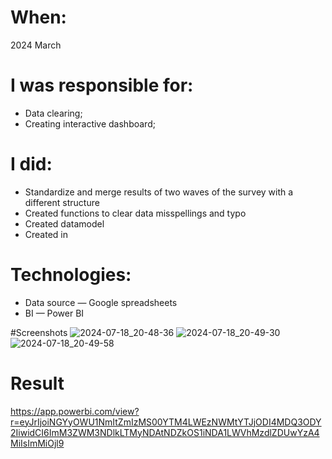 # When:
2024 March

# I was responsible for:
- Data clearing;
- Creating interactive dashboard;

# I did:
- Standardize and merge results of two waves of the survey with a different structure
- Created functions to clear data misspellings and typo
- Created datamodel
- Created in 

# Technologies:
- Data source — Google spreadsheets
- BI — Power BI

#Screenshots
![2024-07-18_20-48-36](https://github.com/user-attachments/assets/2f685bb1-6609-43cb-8996-0135a0673e27)
![2024-07-18_20-49-30](https://github.com/user-attachments/assets/1a1eb6fa-8ebc-4eaf-91be-feb56715cc2a)
![2024-07-18_20-49-58](https://github.com/user-attachments/assets/aba32a07-ad8b-4337-8cd1-9e973db0d45a)

# Result
https://app.powerbi.com/view?r=eyJrIjoiNGYyOWU1NmItZmIzMS00YTM4LWEzNWMtYTJjODI4MDQ3ODY2IiwidCI6ImM3ZWM3NDlkLTMyNDAtNDZkOS1iNDA1LWVhMzdlZDUwYzA4MiIsImMiOjl9
